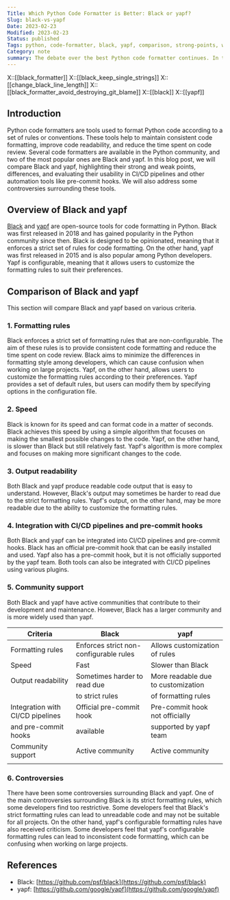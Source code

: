 ```yaml
---
Title: Which Python Code Formatter is Better: Black or yapf?
Slug: black-vs-yapf
Date: 2023-02-23
Modified: 2023-02-23
Status: published
Tags: python, code-formatter, black, yapf, comparison, strong-points, weak-points, differences, usability, CICD, pipelines, automation, pre-commit-hooks, controversies
Category: note
summary: The debate over the best Python code formatter continues. In this article, we dive deep into Black and yapf - their strong and weak points, and which one is right for you.
---
```

X::[[black_formatter]]
X::[[black_keep_single_strings]]
X::[[change_black_line_length]]
X::[[black_formatter_avoid_destroying_git_blame]]
X::[[black]]
X::[[yapf]]


## Introduction

Python code formatters are tools used to format Python code according to a set of rules or conventions. These tools help to maintain consistent code formatting, improve code readability, and reduce the time spent on code review. Several code formatters are available in the Python community, and two of the most popular ones are Black and yapf. In this blog post, we will compare Black and yapf, highlighting their strong and weak points, differences, and evaluating their usability in CI/CD pipelines and other automation tools like pre-commit hooks. We will also address some controversies surrounding these tools.

## Overview of Black and yapf

[Black](https://github.com/psf/black) and [yapf](https://github.com/google/yapf) are open-source tools for code formatting in Python. Black was first released in 2018 and has gained popularity in the Python community since then. Black is designed to be opinionated, meaning that it enforces a strict set of rules for code formatting. On the other hand, yapf was first released in 2015 and is also popular among Python developers. Yapf is configurable, meaning that it allows users to customize the formatting rules to suit their preferences.

## Comparison of Black and yapf

This section will compare Black and yapf based on various criteria.

### 1.  Formatting rules

Black enforces a strict set of formatting rules that are non-configurable. The aim of these rules is to provide consistent code formatting and reduce the time spent on code review. Black aims to minimize the differences in formatting style among developers, which can cause confusion when working on large projects. Yapf, on the other hand, allows users to customize the formatting rules according to their preferences. Yapf provides a set of default rules, but users can modify them by specifying options in the configuration file.

### 2.  Speed

Black is known for its speed and can format code in a matter of seconds. Black achieves this speed by using a simple algorithm that focuses on making the smallest possible changes to the code. Yapf, on the other hand, is slower than Black but still relatively fast. Yapf's algorithm is more complex and focuses on making more significant changes to the code.

### 3.  Output readability

Both Black and yapf produce readable code output that is easy to understand. However, Black's output may sometimes be harder to read due to the strict formatting rules. Yapf's output, on the other hand, may be more readable due to the ability to customize the formatting rules.

### 4.  Integration with CI/CD pipelines and pre-commit hooks

Both Black and yapf can be integrated into CI/CD pipelines and pre-commit hooks. Black has an official pre-commit hook that can be easily installed and used. Yapf also has a pre-commit hook, but it is not officially supported by the yapf team. Both tools can also be integrated with CI/CD pipelines using various plugins.

### 5.  Community support

Both Black and yapf have active communities that contribute to their development and maintenance. However, Black has a larger community and is more widely used than yapf.

| Criteria                            | Black                           | yapf                                  |
|-------------------------------------|---------------------------------|---------------------------------------|
| Formatting rules                    | Enforces strict non-configurable rules| Allows customization of rules         |
| Speed                               | Fast                            | Slower than Black                      |
| Output readability                  | Sometimes harder to read due   | More readable due to customization    |
|                                     | to strict rules                 | of formatting rules                    |
| Integration with CI/CD pipelines    | Official pre-commit hook        | Pre-commit hook not officially         |
| and pre-commit hooks                | available                       | supported by yapf team                 |
| Community support                   | Active community                | Active community                       |
|                                     |                                 |                                       |

### 6.  Controversies

There have been some controversies surrounding Black and yapf. One of the main controversies surrounding Black is its strict formatting rules, which some developers find too restrictive. Some developers feel that Black's strict formatting rules can lead to unreadable code and may not be suitable for all projects. On the other hand, yapf's configurable formatting rules have also received criticism. Some developers feel that yapf's configurable formatting rules can lead to inconsistent code formatting, which can be confusing when working on large projects.

## References
- Black: [https://github.com/psf/black](https://github.com/psf/black)
- yapf: [https://github.com/google/yapf](https://github.com/google/yapf)